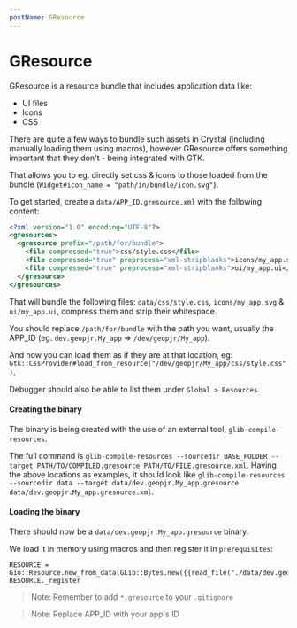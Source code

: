 ```yaml
---
postName: GResource
---
```


# GResource

GResource is a resource bundle that includes application data like:

- UI files
- Icons
- CSS

There are quite a few ways to bundle such assets in Crystal (including manually loading them using macros), however GResource offers something important that they don't - being integrated with GTK.

That allows you to eg. directly set css & icons to those loaded from the bundle (`Widget#icon_name = "path/in/bundle/icon.svg"`).

To get started, create a `data/APP_ID.gresource.xml` with the following content:

```xml
<?xml version="1.0" encoding="UTF-8"?>
<gresources>
  <gresource prefix="/path/for/bundle">
    <file compressed="true">css/style.css</file>
    <file compressed="true" preprocess="xml-stripblanks">icons/my_app.svg</file>
    <file compressed="true" preprocess="xml-stripblanks">ui/my_app.ui</file>
  </gresource>
</gresources>
```

That will bundle the following files: `data/css/style.css`, `icons/my_app.svg` & `ui/my_app.ui`, compress them and strip their whitespace.

You should replace `/path/for/bundle` with the path you want, usually the APP_ID (eg. `dev.geopjr.My_app` => `/dev/geopjr/My_app`).

And now you can load them as if they are at that location, eg: `Gtk::CssProvider#load_from_resource("/dev/geopjr/My_app/css/style.css")`.

Debugger should also be able to list them under `Global > Resources`.

#### Creating the binary

The binary is being created with the use of an external tool, `glib-compile-resources`.

The full command is `glib-compile-resources --sourcedir BASE_FOLDER --target PATH/TO/COMPILED.gresource PATH/TO/FILE.gresource.xml`. Having the above locations as examples, it should look like `glib-compile-resources --sourcedir data --target data/dev.geopjr.My_app.gresource data/dev.geopjr.My_app.gresource.xml`.

#### Loading the binary

There should now be a `data/dev.geopjr.My_app.gresource` binary.

We load it in memory using macros and then register it in `prerequisites`:

```crystal
RESOURCE = Gio::Resource.new_from_data(GLib::Bytes.new({{read_file("./data/dev.geopjr.My_app.gresource")}}.bytes))
RESOURCE._register
```

> Note: Remember to add `*.gresource` to your `.gitignore`

> Note: Replace APP_ID with your app's ID